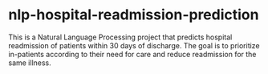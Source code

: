 # nlp-hospital-readmission-prediction
This is a Natural Language Processing project that predicts hospital readmission of patients within 30 days of discharge. The goal is to prioritize in-patients according to their need for care and reduce readmission for the same illness.

